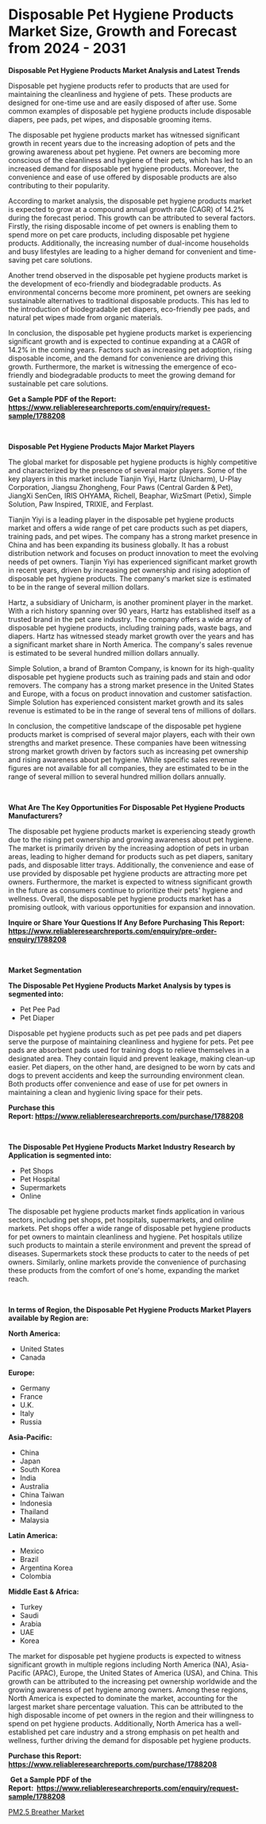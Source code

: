 <p><h1>Disposable Pet Hygiene Products Market Size, Growth and Forecast from 2024 - 2031</h1></p><p><strong>Disposable Pet Hygiene Products Market Analysis and Latest Trends</strong></p>
<p><p>Disposable pet hygiene products refer to products that are used for maintaining the cleanliness and hygiene of pets. These products are designed for one-time use and are easily disposed of after use. Some common examples of disposable pet hygiene products include disposable diapers, pee pads, pet wipes, and disposable grooming items.</p><p>The disposable pet hygiene products market has witnessed significant growth in recent years due to the increasing adoption of pets and the growing awareness about pet hygiene. Pet owners are becoming more conscious of the cleanliness and hygiene of their pets, which has led to an increased demand for disposable pet hygiene products. Moreover, the convenience and ease of use offered by disposable products are also contributing to their popularity.</p><p>According to market analysis, the disposable pet hygiene products market is expected to grow at a compound annual growth rate (CAGR) of 14.2% during the forecast period. This growth can be attributed to several factors. Firstly, the rising disposable income of pet owners is enabling them to spend more on pet care products, including disposable pet hygiene products. Additionally, the increasing number of dual-income households and busy lifestyles are leading to a higher demand for convenient and time-saving pet care solutions.</p><p>Another trend observed in the disposable pet hygiene products market is the development of eco-friendly and biodegradable products. As environmental concerns become more prominent, pet owners are seeking sustainable alternatives to traditional disposable products. This has led to the introduction of biodegradable pet diapers, eco-friendly pee pads, and natural pet wipes made from organic materials.</p><p>In conclusion, the disposable pet hygiene products market is experiencing significant growth and is expected to continue expanding at a CAGR of 14.2% in the coming years. Factors such as increasing pet adoption, rising disposable income, and the demand for convenience are driving this growth. Furthermore, the market is witnessing the emergence of eco-friendly and biodegradable products to meet the growing demand for sustainable pet care solutions.</p></p>
<p><strong>Get a Sample PDF of the Report:&nbsp; <a href="https://www.reliableresearchreports.com/enquiry/request-sample/1788208">https://www.reliableresearchreports.com/enquiry/request-sample/1788208</a></strong></p>
<p>&nbsp;</p>
<p><strong>Disposable Pet Hygiene Products Major Market Players</strong></p>
<p><p>The global market for disposable pet hygiene products is highly competitive and characterized by the presence of several major players. Some of the key players in this market include Tianjin Yiyi, Hartz (Unicharm), U-Play Corporation, Jiangsu Zhongheng, Four Paws (Central Garden & Pet), JiangXi SenCen, IRIS OHYAMA, Richell, Beaphar, WizSmart (Petix), Simple Solution, Paw Inspired, TRIXIE, and Ferplast.</p><p>Tianjin Yiyi is a leading player in the disposable pet hygiene products market and offers a wide range of pet care products such as pet diapers, training pads, and pet wipes. The company has a strong market presence in China and has been expanding its business globally. It has a robust distribution network and focuses on product innovation to meet the evolving needs of pet owners. Tianjin Yiyi has experienced significant market growth in recent years, driven by increasing pet ownership and rising adoption of disposable pet hygiene products. The company's market size is estimated to be in the range of several million dollars.</p><p>Hartz, a subsidiary of Unicharm, is another prominent player in the market. With a rich history spanning over 90 years, Hartz has established itself as a trusted brand in the pet care industry. The company offers a wide array of disposable pet hygiene products, including training pads, waste bags, and diapers. Hartz has witnessed steady market growth over the years and has a significant market share in North America. The company's sales revenue is estimated to be several hundred million dollars annually.</p><p>Simple Solution, a brand of Bramton Company, is known for its high-quality disposable pet hygiene products such as training pads and stain and odor removers. The company has a strong market presence in the United States and Europe, with a focus on product innovation and customer satisfaction. Simple Solution has experienced consistent market growth and its sales revenue is estimated to be in the range of several tens of millions of dollars.</p><p>In conclusion, the competitive landscape of the disposable pet hygiene products market is comprised of several major players, each with their own strengths and market presence. These companies have been witnessing strong market growth driven by factors such as increasing pet ownership and rising awareness about pet hygiene. While specific sales revenue figures are not available for all companies, they are estimated to be in the range of several million to several hundred million dollars annually.</p></p>
<p>&nbsp;</p>
<p><strong>What Are The Key Opportunities For Disposable Pet Hygiene Products Manufacturers?</strong></p>
<p><p>The disposable pet hygiene products market is experiencing steady growth due to the rising pet ownership and growing awareness about pet hygiene. The market is primarily driven by the increasing adoption of pets in urban areas, leading to higher demand for products such as pet diapers, sanitary pads, and disposable litter trays. Additionally, the convenience and ease of use provided by disposable pet hygiene products are attracting more pet owners. Furthermore, the market is expected to witness significant growth in the future as consumers continue to prioritize their pets' hygiene and wellness. Overall, the disposable pet hygiene products market has a promising outlook, with various opportunities for expansion and innovation.</p></p>
<p><strong>Inquire or Share Your Questions If Any Before Purchasing This Report: <a href="https://www.reliableresearchreports.com/enquiry/pre-order-enquiry/1788208">https://www.reliableresearchreports.com/enquiry/pre-order-enquiry/1788208</a></strong></p>
<p>&nbsp;</p>
<p><strong>Market Segmentation</strong></p>
<p><strong>The Disposable Pet Hygiene Products Market Analysis by types is segmented into:</strong></p>
<p><ul><li>Pet Pee Pad</li><li>Pet Diaper</li></ul></p>
<p><p>Disposable pet hygiene products such as pet pee pads and pet diapers serve the purpose of maintaining cleanliness and hygiene for pets. Pet pee pads are absorbent pads used for training dogs to relieve themselves in a designated area. They contain liquid and prevent leakage, making clean-up easier. Pet diapers, on the other hand, are designed to be worn by cats and dogs to prevent accidents and keep the surrounding environment clean. Both products offer convenience and ease of use for pet owners in maintaining a clean and hygienic living space for their pets.</p></p>
<p><strong>Purchase this Report:&nbsp;<a href="https://www.reliableresearchreports.com/purchase/1788208">https://www.reliableresearchreports.com/purchase/1788208</a></strong></p>
<p>&nbsp;</p>
<p><strong>The Disposable Pet Hygiene Products Market Industry Research by Application is segmented into:</strong></p>
<p><ul><li>Pet Shops</li><li>Pet Hospital</li><li>Supermarkets</li><li>Online</li></ul></p>
<p><p>The disposable pet hygiene products market finds application in various sectors, including pet shops, pet hospitals, supermarkets, and online markets. Pet shops offer a wide range of disposable pet hygiene products for pet owners to maintain cleanliness and hygiene. Pet hospitals utilize such products to maintain a sterile environment and prevent the spread of diseases. Supermarkets stock these products to cater to the needs of pet owners. Similarly, online markets provide the convenience of purchasing these products from the comfort of one's home, expanding the market reach.</p></p>
<p>&nbsp;</p>
<p><strong>In terms of Region, the Disposable Pet Hygiene Products Market Players available by Region are:</strong></p>
<p>
    <p> <strong> North America: </strong>
        <ul>
            <li>United States</li>
            <li>Canada</li>
        </ul>
        </p> 
    <p> <strong> Europe: </strong>
        <ul>
            <li>Germany</li>
            <li>France</li>
            <li>U.K.</li>
            <li>Italy</li>
            <li>Russia</li>
        </ul>
        </p> 
    <p> <strong> Asia-Pacific: </strong>
        <ul>
            <li>China</li>
            <li>Japan</li>
            <li>South Korea</li>
            <li>India</li>
            <li>Australia</li>
            <li>China Taiwan</li>
            <li>Indonesia</li>
            <li>Thailand</li>
            <li>Malaysia</li>
        </ul>
        </p> 
    <p> <strong> Latin America: </strong>
        <ul>
            <li>Mexico</li>
            <li>Brazil</li>
            <li>Argentina Korea</li>
            <li>Colombia</li>
        </ul>
        </p> 
    <p> <strong> Middle East & Africa: </strong>
        <ul>
            <li>Turkey</li>
            <li>Saudi</li>
            <li>Arabia</li>
            <li>UAE</li>
            <li>Korea</li>
        </ul>
    </p>
    </p>
<p><p>The market for disposable pet hygiene products is expected to witness significant growth in multiple regions including North America (NA), Asia-Pacific (APAC), Europe, the United States of America (USA), and China. This growth can be attributed to the increasing pet ownership worldwide and the growing awareness of pet hygiene among owners. Among these regions, North America is expected to dominate the market, accounting for the largest market share percentage valuation. This can be attributed to the high disposable income of pet owners in the region and their willingness to spend on pet hygiene products. Additionally, North America has a well-established pet care industry and a strong emphasis on pet health and wellness, further driving the demand for disposable pet hygiene products.</p></p>
<p><strong>Purchase this Report: <a href="https://www.reliableresearchreports.com/purchase/1788208">https://www.reliableresearchreports.com/purchase/1788208</a></strong></p>
<p>&nbsp;<strong>Get a Sample PDF of the Report:&nbsp;&nbsp;<a href="https://www.reliableresearchreports.com/enquiry/request-sample/1788208">https://www.reliableresearchreports.com/enquiry/request-sample/1788208</a></strong></p>
<p><strong></strong></p>
<p><p><a href="https://issuu.com/reportprime-2/docs/pm25-breather-market-size-2030.pptx">PM2.5 Breather Market</a></p></p>